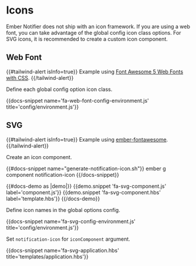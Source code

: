 # Icons

Ember Notifier does not ship with an icon framework. If you are using a 
web font, you can take advantage of the global config icon class 
options. For SVG icons, it is recommended to create a custom icon 
component.

## Web Font

{{#tailwind-alert isInfo=true}}
  Example using [Font Awesome 5 Web Fonts with CSS](https://fontawesome.com/get-started/web-fonts-with-css).
{{/tailwind-alert}}

Define each global config option icon class.

{{docs-snippet name='fa-web-font-config-environment.js' title='config/environment.js'}}

## SVG

{{#tailwind-alert isInfo=true}}
  Example using [ember-fontawesome](https://github.com/FortAwesome/ember-fontawesome).
{{/tailwind-alert}}

Create an icon component.

{{#docs-snippet name="generate-notification-icon.sh"}}
  ember g component notification-icon
{{/docs-snippet}}

{{#docs-demo as |demo|}}
  {{demo.snippet 'fa-svg-component.js' label='component.js'}}
  {{demo.snippet 'fa-svg-component.hbs' label='template.hbs'}}
{{/docs-demo}}

Define icon names in the global options config.

{{docs-snippet name='fa-svg-config-environment.js' title='config/environment.js'}}

Set `notification-icon` for `iconComponent` argument.

{{docs-snippet name='fa-svg-application.hbs' title='templates/application.hbs'}}
